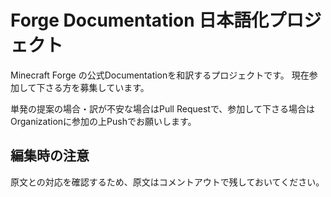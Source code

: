 # Forge Documentation 日本語化プロジェクト
Minecraft Forge の公式Documentationを和訳するプロジェクトです。
現在参加して下さる方を募集しています。

単発の提案の場合・訳が不安な場合はPull Requestで、参加して下さる場合はOrganizationに参加の上Pushでお願いします。

## 編集時の注意
原文との対応を確認するため、原文はコメントアウトで残しておいてください。
